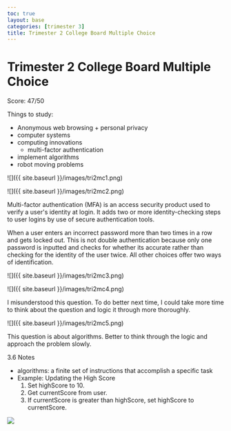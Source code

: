 ```yaml
---
toc: true
layout: base
categories: [trimester 3]
title: Trimester 2 College Board Multiple Choice
---
```


# Trimester 2 College Board Multiple Choice

Score: 47/50

Things to study:

- Anonymous web browsing + personal privacy
- computer systems
- computing innovations
    -  multi-factor authentication
- implement algorithms
- robot moving problems


![]({{ site.baseurl }}/images/tri2mc1.png)

![]({{ site.baseurl }}/images/tri2mc2.png)

Multi-factor authentication (MFA) is an access security product used to verify a user's identity at login. It adds two or more identity-checking steps to user logins by use of secure authentication tools. 

When a user enters an incorrect password more than two times in a row and gets locked out. This is not double authentication because only one password is inputted and checks for whether its accurate rather than checking for the identity of the user twice. All other choices offer two ways of identification.

![]({{ site.baseurl }}/images/tri2mc3.png)

![]({{ site.baseurl }}/images/tri2mc4.png)

I misunderstood this question. To do better next time, I could take more time to think about the question and logic it through more thoroughly.

![]({{ site.baseurl }}/images/tri2mc5.png)

This question is about algorithms. Better to think through the logic and approach the problem slowly. 

3.6 Notes

- algorithms: a finite set of instructions that accomplish a specific task
- Example: Updating the High Score
    1. Set highScore to 10.
    2. Get currentScore from user.
    3. If currentScore is greater than highScore, set highScore to currentScore.

<img src="https://cdn.discordapp.com/attachments/1068416415251570689/1084730634070655056/Screenshot_2023-03-12_at_11.52.10_PM.png">
